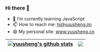 ### Hi there 👋


- 🌱 I’m currently learning JavaScript
- 📫 How to reach me: hi@yuusheng.im
- 😄 My personal site: www.yuusheng.cn



| <a href="https://github.com/anuraghazra/github-readme-stats"><img align="center" src="https://github-readme-stats.vercel.app/api?username=yuusheng&show_icons=true&hide_border=true" alt="yuusheng's github stats" /></a> | <a href="https://github.com/anuraghazra/github-readme-stats"><img align="center" src="https://github-readme-stats.vercel.app/api/top-langs/?username=yuusheng&layout=compact&hide_border=true&hide=html,css,shell" /></a> |
| ------------- | ------------- |
<!--[![Top Langs](https://github-readme-stats.vercel.app/api/top-langs/?username=kevin-lier&layout=compact)](https://github.com/anuraghazra/github-readme-stats)-->

<!--
**Kevin-Lier/Kevin-Lier** is a ✨ _special_ ✨ repository because its `README.md` (this file) appears on your GitHub profile.

Here are some ideas to get you started:

- 🔭 I’m currently working on ...
- 🌱 I’m currently learning ...
- 👯 I’m looking to collaborate on ...
- 🤔 I’m looking for help with ...
- 💬 Ask me about ...
- 📫 How to reach me: ...
- 😄 Pronouns: ...
- ⚡ Fun fact: ...
-->
